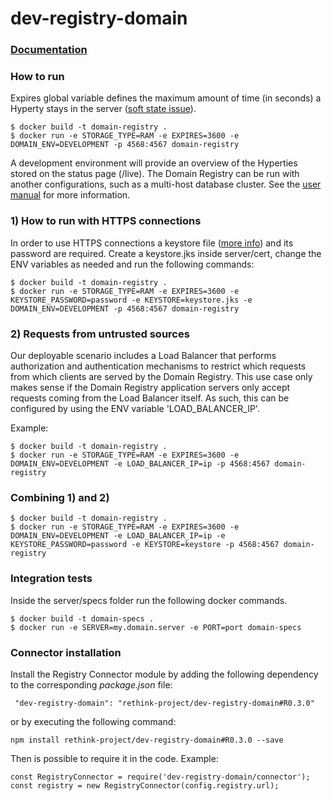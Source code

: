 # dev-registry-domain

### [Documentation](https://github.com/reTHINK-project/dev-registry-domain/tree/master/docs)


### How to run
Expires global variable defines the maximum amount of time (in seconds) a Hyperty stays in the server ([soft state issue](https://github.com/reTHINK-project/dev-registry-domain/issues/7)).

```
$ docker build -t domain-registry .
$ docker run -e STORAGE_TYPE=RAM -e EXPIRES=3600 -e DOMAIN_ENV=DEVELOPMENT -p 4568:4567 domain-registry
```
A development environment will provide an overview of the Hyperties stored on the status page (/live).
The Domain Registry can be run with another configurations, such as a multi-host database cluster. See the [user manual](https://github.com/reTHINK-project/dev-registry-domain/blob/database-integration/docs/DomainRegistryUserManual.md) for more information.

### 1) How to run with HTTPS connections

In order to use HTTPS connections a keystore file ([more info](https://www.sslshopper.com/article-how-to-create-a-self-signed-certificate-using-java-keytool.html)) and its password are required. Create a keystore.jks inside server/cert, change the ENV variables as needed and run the following commands:

```
$ docker build -t domain-registry .
$ docker run -e STORAGE_TYPE=RAM -e EXPIRES=3600 -e KEYSTORE_PASSWORD=password -e KEYSTORE=keystore.jks -e DOMAIN_ENV=DEVELOPMENT -p 4568:4567 domain-registry
```

### 2) Requests from untrusted sources

Our deployable scenario includes a Load Balancer that performs authorization and authentication mechanisms to restrict which requests from which clients are served by the Domain Registry. This use case only makes sense if the Domain Registry application servers only accept requests coming from the Load Balancer itself. As such, this can be configured by using the ENV variable 'LOAD_BALANCER_IP'.

Example:

```
$ docker build -t domain-registry .
$ docker run -e STORAGE_TYPE=RAM -e EXPIRES=3600 -e DOMAIN_ENV=DEVELOPMENT -e LOAD_BALANCER_IP=ip -p 4568:4567 domain-registry
```

### Combining 1) and 2)

```
$ docker build -t domain-registry .
$ docker run -e STORAGE_TYPE=RAM -e EXPIRES=3600 -e DOMAIN_ENV=DEVELOPMENT -e LOAD_BALANCER_IP=ip -e KEYSTORE_PASSWORD=password -e KEYSTORE=keystore -p 4568:4567 domain-registry
```

### Integration tests
Inside the server/specs folder run the following docker commands.

```
$ docker build -t domain-specs .
$ docker run -e SERVER=my.domain.server -e PORT=port domain-specs
```

### Connector installation
Install the Registry Connector module by adding the following dependency to the corresponding *package.json* file:
```
 "dev-registry-domain": "rethink-project/dev-registry-domain#R0.3.0"
```
or by executing the following command:
```
npm install rethink-project/dev-registry-domain#R0.3.0 --save
```

Then is possible to require it in the code. Example:
```
const RegistryConnector = require('dev-registry-domain/connector');
const registry = new RegistryConnector(config.registry.url);
```
